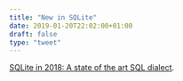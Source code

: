 ```yaml
---
title: "New in SQLite"
date: 2019-01-20T22:02:00+01:00
draft: false
type: "tweet"
---
```


[SQLite in 2018: A state of the art SQL dialect](http://link.oreilly.com/wMbSQ7rFW0000nc300O0H0b).
